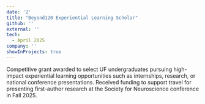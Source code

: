```yaml
---
date: '2'
title: "Beyond120 Experiential Learning Scholar"
github: ''
external: ''
tech:
  - April 2025
company: ''
showInProjects: true
---
```


Competitive grant awarded to select UF undergraduates pursuing high-impact experiential learning opportunities such as internships, research, or national conference presentations. Received funding to support travel for presenting first-author research at the Society for Neuroscience conference in Fall 2025.
